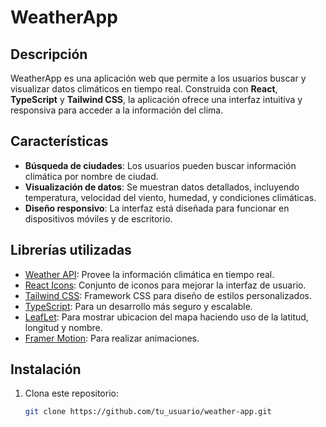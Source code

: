 # WeatherApp

## Descripción
WeatherApp es una aplicación web que permite a los usuarios buscar y visualizar datos climáticos en tiempo real. Construida con **React**, **TypeScript** y **Tailwind CSS**, la aplicación ofrece una interfaz intuitiva y responsiva para acceder a la información del clima.

## Características
- **Búsqueda de ciudades**: Los usuarios pueden buscar información climática por nombre de ciudad.
- **Visualización de datos**: Se muestran datos detallados, incluyendo temperatura, velocidad del viento, humedad, y condiciones climáticas.
- **Diseño responsivo**: La interfaz está diseñada para funcionar en dispositivos móviles y de escritorio.

## Librerías utilizadas
- [Weather API](https://www.weatherapi.com): Provee la información climática en tiempo real.
- [React Icons](https://react-icons.github.io/): Conjunto de iconos para mejorar la interfaz de usuario.
- [Tailwind CSS](https://tailwindcss.com/): Framework CSS para diseño de estilos personalizados.
- [TypeScript](https://www.typescriptlang.org/): Para un desarrollo más seguro y escalable.
- [LeafLet](https://leafletjs.com): Para mostrar ubicacion del mapa haciendo uso de la latitud, longitud y nombre.
- [Framer Motion](https://www.framer.com/motion/): Para realizar animaciones.


## Instalación
1. Clona este repositorio:
   ```bash
   git clone https://github.com/tu_usuario/weather-app.git
